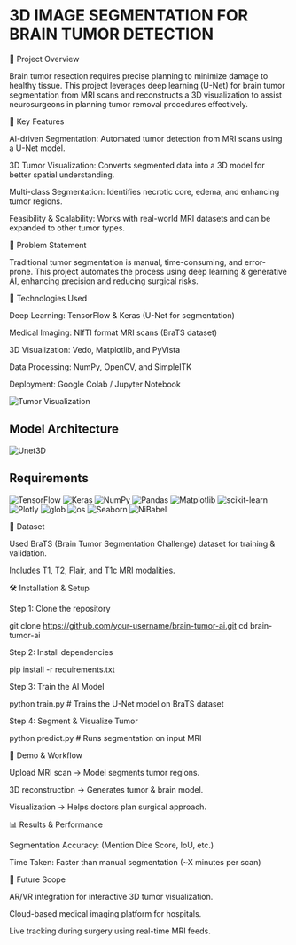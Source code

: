 # 3D IMAGE SEGMENTATION FOR BRAIN TUMOR DETECTION


🚀 Project Overview

Brain tumor resection requires precise planning to minimize damage to healthy tissue. This project leverages deep learning (U-Net) for brain tumor segmentation from MRI scans and reconstructs a 3D visualization to assist neurosurgeons in planning tumor removal procedures effectively.

🎯 Key Features

AI-driven Segmentation: Automated tumor detection from MRI scans using a U-Net model.

3D Tumor Visualization: Converts segmented data into a 3D model for better spatial understanding.

Multi-class Segmentation: Identifies necrotic core, edema, and enhancing tumor regions.

Feasibility & Scalability: Works with real-world MRI datasets and can be expanded to other tumor types.

📌 Problem Statement

Traditional tumor segmentation is manual, time-consuming, and error-prone. This project automates the process using deep learning & generative AI, enhancing precision and reducing surgical risks.

🔬 Technologies Used

Deep Learning: TensorFlow & Keras (U-Net for segmentation)

Medical Imaging: NIfTI format MRI scans (BraTS dataset)

3D Visualization: Vedo, Matplotlib, and PyVista

Data Processing: NumPy, OpenCV, and SimpleITK

Deployment: Google Colab / Jupyter Notebook


![Tumor Visualization](https://github.com/srivabhi22/BrainSegmentor/blob/main/Brain%20tumor%20visualization.png)

## Model Architecture

![Unet3D](https://github.com/srivabhi22/BrainSegmentor/blob/main/u-net-architecture.png)

## Requirements
![TensorFlow](https://img.shields.io/badge/TensorFlow-2.15.0-brightgreen)
![Keras](https://img.shields.io/badge/Keras-2.4.3-orange)
![NumPy](https://img.shields.io/badge/NumPy-1.21.2-blue)
![Pandas](https://img.shields.io/badge/Pandas-1.3.3-red)
![Matplotlib](https://img.shields.io/badge/Matplotlib-3.4.3-yellow)
![scikit-learn](https://img.shields.io/badge/scikit--learn-0.24.2-lightgrey)
![Plotly](https://img.shields.io/badge/Plotly-5.4.0-blue)
![glob](https://img.shields.io/badge/glob-3.2.0-lightgrey)
![os](https://img.shields.io/badge/os-Builtin-yellow)
![Seaborn](https://img.shields.io/badge/Seaborn-0.11.2-green)
![NiBabel](https://img.shields.io/badge/NiBabel-3.2.1-red)

📂 Dataset

Used BraTS (Brain Tumor Segmentation Challenge) dataset for training & validation.

Includes T1, T2, Flair, and T1c MRI modalities.

🛠 Installation & Setup

Step 1: Clone the repository

git clone https://github.com/your-username/brain-tumor-ai.git
cd brain-tumor-ai

Step 2: Install dependencies

pip install -r requirements.txt

Step 3: Train the AI Model

python train.py  # Trains the U-Net model on BraTS dataset

Step 4: Segment & Visualize Tumor

python predict.py  # Runs segmentation on input MRI

🎥 Demo & Workflow

Upload MRI scan → Model segments tumor regions.

3D reconstruction → Generates tumor & brain model.

Visualization → Helps doctors plan surgical approach.



📊 Results & Performance

Segmentation Accuracy: (Mention Dice Score, IoU, etc.)

Time Taken: Faster than manual segmentation (~X minutes per scan)

🌟 Future Scope

AR/VR integration for interactive 3D tumor visualization.

Cloud-based medical imaging platform for hospitals.

Live tracking during surgery using real-time MRI feeds.







